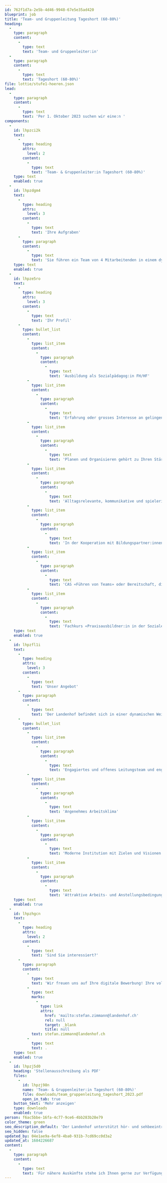 ```yaml
---
id: 762f1d7a-2e5b-4d46-9948-67e5e35ad420
blueprint: job
title: 'Team- und Gruppenleitung Tageshort (60-80%)'
heading:
  -
    type: paragraph
    content:
      -
        type: text
        text: 'Team- und Gruppenleiter:in'
  -
    type: paragraph
    content:
      -
        type: text
        text: 'Tageshort (60-80%)'
file: lottie/stufe1-hoeren.json
lead:
  -
    type: paragraph
    content:
      -
        type: text
        text: 'Per 1. Oktober 2023 suchen wir eine:n '
components:
  -
    id: lhpzci2k
    text:
      -
        type: heading
        attrs:
          level: 2
        content:
          -
            type: text
            text: 'Team- & Gruppenleiter:in Tageshort (60-80%)'
    type: text
    enabled: true
  -
    id: lhpzdgm4
    text:
      -
        type: heading
        attrs:
          level: 3
        content:
          -
            type: text
            text: 'Ihre Aufgraben'
      -
        type: paragraph
        content:
          -
            type: text
            text: 'Sie führen ein Team von 4 Mitarbeitenden in einem dynamischen heilpädagogischen Umfeld. In Ihrem Verantwortungsbereich werden rund 30 Schüler:innen mit Hörbeeinträchtigung im Tagesschulsetting unterstützt und betreut.'
    type: text
    enabled: true
  -
    id: lhpze5ro
    text:
      -
        type: heading
        attrs:
          level: 3
        content:
          -
            type: text
            text: 'Ihr Profil'
      -
        type: bullet_list
        content:
          -
            type: list_item
            content:
              -
                type: paragraph
                content:
                  -
                    type: text
                    text: 'Ausbildung als Sozialpädagog:in FH/HF'
          -
            type: list_item
            content:
              -
                type: paragraph
                content:
                  -
                    type: text
                    text: 'Erfahrung oder grosses Interesse an gelingender Kommunikation in der Arbeit mit hörbeeinträchtigten Kindern und Jugendlichen'
          -
            type: list_item
            content:
              -
                type: paragraph
                content:
                  -
                    type: text
                    text: 'Planen und Organisieren gehört zu Ihren Stärken'
          -
            type: list_item
            content:
              -
                type: paragraph
                content:
                  -
                    type: text
                    text: 'Alltagsrelevante, kommunikative und spielerische Gefässe ermöglichen es Ihnen, aktiv Beziehungen zu gestalten'
          -
            type: list_item
            content:
              -
                type: paragraph
                content:
                  -
                    type: text
                    text: 'In der Kooperation mit Bildungspartner:innen und Eltern überzeugen Sie mit Ihren kommunikativen Fähigkeiten'
          -
            type: list_item
            content:
              -
                type: paragraph
                content:
                  -
                    type: text
                    text: 'CAS «Führen von Teams» oder Bereitschaft, diesen zu absolvieren'
          -
            type: list_item
            content:
              -
                type: paragraph
                content:
                  -
                    type: text
                    text: 'Fachkurs «Praxisausbildner:in in der Sozialen Arbeit» oder Bereitschaft, diesen zu absolvieren'
    type: text
    enabled: true
  -
    id: lhpzfl1i
    text:
      -
        type: heading
        attrs:
          level: 3
        content:
          -
            type: text
            text: 'Unser Angebot'
      -
        type: paragraph
        content:
          -
            type: text
            text: 'Der Landenhof befindet sich in einer dynamischen Weiterentwicklung. Die Zusammenarbeit ist durch gegenseitige Wertschätzung, offene Kommunikation und interdisziplinäres Denken geprägt. Ein partizipativer Führungsstil fördert kompetentes und verantwortungsbewusstes Handeln.'
      -
        type: bullet_list
        content:
          -
            type: list_item
            content:
              -
                type: paragraph
                content:
                  -
                    type: text
                    text: 'Engagiertes und offenes Leitungsteam und engagierte und motivierte Mitarbeitende'
          -
            type: list_item
            content:
              -
                type: paragraph
                content:
                  -
                    type: text
                    text: 'Angenehmes Arbeitsklima'
          -
            type: list_item
            content:
              -
                type: paragraph
                content:
                  -
                    type: text
                    text: 'Moderne Institution mit Zielen und Visionen'
          -
            type: list_item
            content:
              -
                type: paragraph
                content:
                  -
                    type: text
                    text: 'Attraktive Arbeits- und Anstellungsbedingungen und eine sorgfältige Einführung'
    type: text
    enabled: true
  -
    id: lhpzhgcn
    text:
      -
        type: heading
        attrs:
          level: 2
        content:
          -
            type: text
            text: 'Sind Sie interessiert?'
      -
        type: paragraph
        content:
          -
            type: text
            text: 'Wir freuen uns auf Ihre digitale Bewerbung! Ihre vollständigen Bewerbungsunterlagen schicken Sie bitte per E-Mail an Stefan Zimmann, Leiter Sozialpädagogik, '
          -
            type: text
            marks:
              -
                type: link
                attrs:
                  href: 'mailto:stefan.zimmann@landenhof.ch'
                  rel: null
                  target: _blank
                  title: null
            text: stefan.zimmann@landenhof.ch
          -
            type: text
            text: .
    type: text
    enabled: true
  -
    id: lhpzj5d0
    heading: 'Stellenausschreibung als PDF'
    files:
      -
        id: lhpzj98n
        name: 'Team- & Gruppenleiter:in Tageshort (60-80%)'
        file: downloads/team_gruppenleitung_tageshort_2023.pdf
        open_in_tab: true
    button_text: 'Mehr anzeigen'
    type: downloads
    enabled: true
person: f6ac5bbe-16fa-4c77-9ce6-4bb283b28e79
color_theme: green
seo_description_default: 'Der Landenhof unterstützt hör- und sehbeeinträchtigte Kinder & Jugendliche in ihrem selbstbestimmten Leben durch Förderung ihrer Fähigkeiten & Entwicklung'
seo_hidden: false
updated_by: 04e1ae9a-6ef8-4ba0-931b-7cd69cc0d3a2
updated_at: 1684226687
content:
  -
    type: paragraph
    content:
      -
        type: text
        text: 'Für nähere Auskünfte stehe ich Ihnen gerne zur Verfügung (Mo-Do). '
---
```

